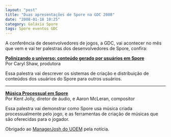 ```yaml
---
layout: "post"
title: "Duas apresentações de Spore na GDC 2008"
date: "2008-01-18 10:25"
category: Galáxia Spore
tags: Spore eventos GDC
---
```

A conferência de desenvolvedores de jogos, a GDC, vai acontecer no mês que vem e vai ter palestras dos desenvolvedores de Spore, confira:

**[Polinizando o universo: conteúdo gerado por usuários em Spore](https://www.cmpevents.com/GD08/a.asp?option=C&V=11&SessID=6238)**  
Por Caryl Shaw, produtora

Essa palestra vai descrever os sistemas de criação e distribuição de conteúdos dos usuários do Spore para outros usuários.

---

**[Música Processual em Spore](https://www.cmpevents.com/GD08/a.asp?option=C&V=11&SessID=6426)**  
Por Kent Jolly, diretor de áudio, e Aaron McLeran, compositor

Essa palestra vai demonstrar como Spore usa música criada processualmente pelo jogo, e as ferramentas de criação de músicas que são oferecidas para o jogador.

Obrigado ao [ManagerJosh do UOEM](http://www.uoem.com/) pela notícia.
